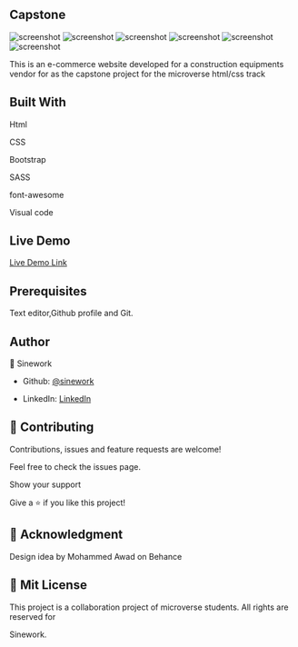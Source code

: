 ## Capstone

![screenshot](./images/sc1.PNG)
![screenshot](./images/sc2.PNG)
![screenshot](./images/sc3.PNG)
![screenshot](./images/sc4.PNG)
![screenshot](./images/sc5.PNG)
![screenshot](./images/sc6.PNG)

</h1>This is an e-commerce website developed for a construction equipments vendor for as  the capstone project for the microverse html/css track</h1>

## Built With

Html

CSS

Bootstrap

SASS

font-awesome

Visual code

## Live Demo

[Live Demo Link](https://eloquent-pare-715543.netlify.app/)

## Prerequisites

Text editor,Github profile and Git.

## Author

👤 Sinework

- Github: [@sinework](https://github.com/sinework)

- LinkedIn: [LinkedIn](https://www.linkedin.com/in/sinework-amare-731a6a125/)

## 🤝 Contributing

Contributions, issues and feature requests are welcome!

Feel free to check the issues page.

Show your support

Give a ⭐️ if you like this project!

## 🤝 Acknowledgment

Design idea by Mohammed Awad on Behance

## 📝 Mit License

This project is a collaboration project of microverse students. All rights are reserved for

Sinework.
